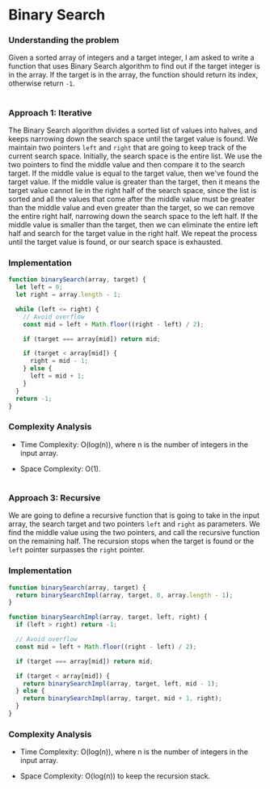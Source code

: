 # Binary Search

### Understanding the problem

Given a sorted array of integers and a target integer, I am asked to write a function that uses Binary Search algorithm to find out if the target integer is in the array. If the target is in the array, the function should return its index, otherwise return `-1`.

#

### Approach 1: Iterative

The Binary Search algorithm divides a sorted list of values into halves, and keeps narrowing down the search space until the target value is found. We maintain two pointers `left` and `right` that are going to keep track of the current search space. Initially, the search space is the entire list. We use the two pointers to find the middle value and then compare it to the search target. If the middle value is equal to the target value, then we've found the target value. If the middle value is greater than the target, then it means the target value cannot lie in the right half of the search space, since the list is sorted and all the values that come after the middle value must be greater than the middle value and even greater than the target, so we can remove the entire right half, narrowing down the search space to the left half. If the middle value is smaller than the target, then we can eliminate the entire left half and search for the target value in the right half. We repeat the process until the target value is found, or our search space is exhausted.

### Implementation

```js
function binarySearch(array, target) {
  let left = 0;
  let right = array.length - 1;

  while (left <= right) {
    // Avoid overflow
    const mid = left + Math.floor((right - left) / 2);

    if (target === array[mid]) return mid;

    if (target < array[mid]) {
      right = mid - 1;
    } else {
      left = mid + 1;
    }
  }
  return -1;
}
```

### Complexity Analysis

- Time Complexity: O(log(n)), where n is the number of integers in the input array.

- Space Complexity: O(1).

#

### Approach 3: Recursive

We are going to define a recursive function that is going to take in the input array, the search target and two pointers `left` and `right` as parameters. We find the middle value using the two pointers, and call the recursive function on the remaining half. The recursion stops when the target is found or the `left` pointer surpasses the `right` pointer.

### Implementation

```js
function binarySearch(array, target) {
  return binarySearchImpl(array, target, 0, array.length - 1);
}

function binarySearchImpl(array, target, left, right) {
  if (left > right) return -1;

  // Avoid overflow
  const mid = left + Math.floor((right - left) / 2);

  if (target === array[mid]) return mid;

  if (target < array[mid]) {
    return binarySearchImpl(array, target, left, mid - 1);
  } else {
    return binarySearchImpl(array, target, mid + 1, right);
  }
}
```

### Complexity Analysis

- Time Complexity: O(log(n)), where n is the number of integers in the input array.

- Space Complexity: O(log(n)) to keep the recursion stack.
